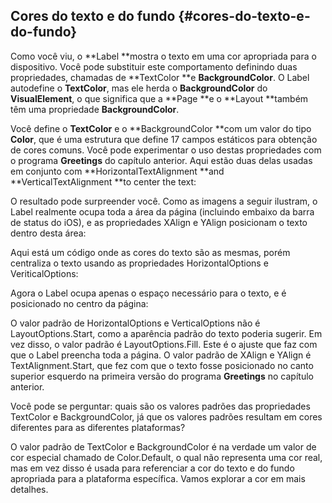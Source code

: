 ## Cores do texto e do fundo {#cores-do-texto-e-do-fundo}

Como você viu, o **Label **mostra o texto em uma cor apropriada para o dispositivo. Você pode substituir este comportamento definindo duas propriedades, chamadas de **TextColor **e **BackgroundColor**. O Label autodefine o **TextColor**, mas ele herda o **BackgroundColor** do **VisualElement**, o que significa que a **Page **e o **Layout **também têm uma propriedade **BackgroundColor**.

Você define o **TextColor** e o **BackgroundColor **com um valor do tipo **Color**, que é uma estrutura que define 17 campos estáticos para obtenção de cores comuns. Você pode experimentar o uso destas propriedades com o programa **Greetings** do capítulo anterior. Aqui estão duas delas usadas em conjunto com **HorizontalTextAlignment **and **VerticalTextAlignment **to center the text:

O resultado pode surpreender você. Como as imagens a seguir ilustram, o Label realmente ocupa toda a área da página \(incluindo embaixo da barra de status do iOS\), e as propriedades XAlign e YAlign posicionam o texto dentro desta área:

Aqui está um código onde as cores do texto são as mesmas, porém centraliza o texto usando as propriedades HorizontalOptions e VeriticalOptions:

Agora o Label ocupa apenas o espaço necessário para o texto, e é posicionado no centro da página:

O valor padrão de HorizontalOptions e VerticalOptions não é LayoutOptions.Start, como a aparência padrão do texto poderia sugerir. Em vez disso, o valor padrão é LayoutOptions.Fill. Este é o ajuste que faz com que o Label preencha toda a página. O valor padrão de XAlign e YAlign é TextAlignment.Start, que fez com que o texto fosse posicionado no canto superior esquerdo na primeira versão do programa **Greetings** no capítulo anterior.

Você pode se perguntar: quais são os valores padrões das propriedades TextColor e BackgroundColor, já que os valores padrões resultam em cores diferentes para as diferentes plataformas?

O valor padrão de TextColor e BackgroundColor é na verdade um valor de cor especial chamado de Color.Default, o qual não representa uma cor real, mas em vez disso é usada para referenciar a cor do texto e do fundo apropriada para a plataforma específica. Vamos explorar a cor em mais detalhes.

